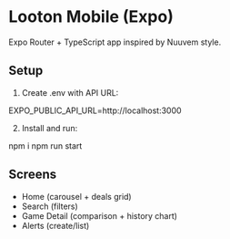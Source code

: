 # Looton Mobile (Expo)

Expo Router + TypeScript app inspired by Nuuvem style.

## Setup

1. Create .env with API URL:

EXPO_PUBLIC_API_URL=http://localhost:3000

2. Install and run:

npm i
npm run start

## Screens
- Home (carousel + deals grid)
- Search (filters)
- Game Detail (comparison + history chart)
- Alerts (create/list)
